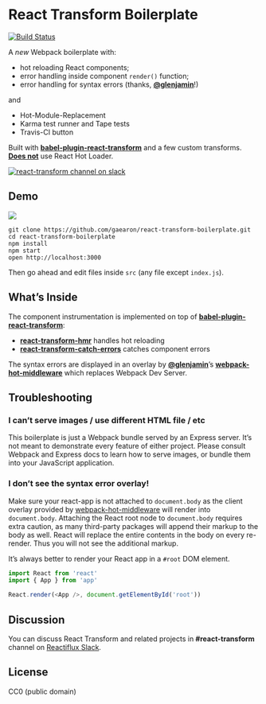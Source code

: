 React Transform Boilerplate
=====================

[![Build Status](https://travis-ci.org/SteveHoggNZ/react-transform-boilerplate.png)](https://travis-ci.org/SteveHoggNZ/react-transform-boilerplate)

A *new* Webpack boilerplate with:

* hot reloading React components;
* error handling inside component `render()` function;
* error handling for syntax errors (thanks, **[@glenjamin](https://github.com/glenjamin)**!)

and

* Hot-Module-Replacement
* Karma test runner and Tape tests
* Travis-CI button

Built with **[babel-plugin-react-transform](https://github.com/gaearon/babel-plugin-react-transform)** and a few custom transforms.  
**[Does not](https://medium.com/@dan_abramov/the-death-of-react-hot-loader-765fa791d7c4)** use React Hot Loader.

[![react-transform channel on slack](https://img.shields.io/badge/slack-react--transform%40reactiflux-61DAFB.svg?style=flat-square)](http://www.reactiflux.com)

## Demo

![](http://i.imgur.com/AhGY28T.gif)

```
git clone https://github.com/gaearon/react-transform-boilerplate.git
cd react-transform-boilerplate
npm install
npm start
open http://localhost:3000
```

Then go ahead and edit files inside `src` (any file except `index.js`).

## What’s Inside


The component instrumentation is implemented on top of **[babel-plugin-react-transform](https://github.com/gaearon/babel-plugin-react-transform)**:

* **[react-transform-hmr](https://github.com/gaearon/react-transform-hmr)** handles hot reloading
* **[react-transform-catch-errors](https://github.com/gaearon/react-transform-catch-errors)** catches component errors

The syntax errors are displayed in an overlay by **[@glenjamin](https://github.com/glenjamin)**’s **[webpack-hot-middleware](https://github.com/glenjamin/webpack-hot-middleware)** which replaces Webpack Dev Server.

## Troubleshooting

### I can’t serve images / use different HTML file / etc

This boilerplate is just a Webpack bundle served by an Express server. It’s not meant to demonstrate every feature of either project. Please consult Webpack and Express docs to learn how to serve images, or bundle them into your JavaScript application.

### I don’t see the syntax error overlay!

Make sure your react-app is not attached to `document.body` as the client overlay provided by [webpack-hot-middleware](https://github.com/glenjamin/webpack-hot-middleware) will render into `document.body`.
Attaching the React root node to `document.body` requires extra caution, as many third-party packages will append their markup to the body as well. React will replace the entire contents in the body on every re-render. Thus you will not see the additional markup.

It’s always better to render your React app in a `#root` DOM element.

```js
import React from 'react'
import { App } from 'app'

React.render(<App />, document.getElementById('root'))
```

## Discussion

You can discuss React Transform and related projects in **#react-transform** channel on [Reactiflux Slack](http://reactiflux.com).

## License

CC0 (public domain)
